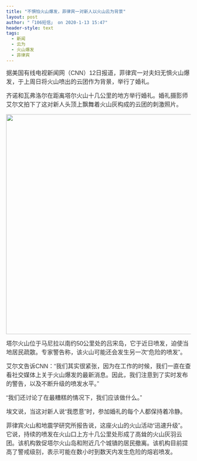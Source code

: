 ```yaml
---
title: "不惧怕火山爆发，菲律宾一对新人以火山云为背景"
layout: post
author: "「106短信」 on 2020-1-13 15:47"
header-style: text
tags:
  - 新闻
  - 云为
  - 火山爆发
  - 菲律宾
---
```


<head></head>
<body>
 <p style="line-height:24px;text-indent:nullem;text-align:left"><font style="color:rgb(51, 51, 51)"><font face="arial"><font style="font-size:16px">据美国有线电视新闻网（CNN）12日报道，菲律宾一对夫妇无惧火山爆发，于上周日将火山喷出的云团作为背景，举行了婚礼。</font></font></font></p>
 <p style="line-height:24px;text-indent:nullem;text-align:left"><font style="color:rgb(51, 51, 51)"><font face="arial"><font style="font-size:16px">齐诺和瓦弗洛尔在距离塔尔火山十几公里的地方举行婚礼。婚礼摄影师艾尔文拍下了这对新人头顶上飘舞着火山灰构成的云团的刺激照片。</font></font></font></p>
 <font style="color:rgb(0, 0, 0)"><font face="arial"><font style="font-size:12px"><img width="600" src="https://pics1.baidu.com/feed/32fa828ba61ea8d39eb91301665f3c48241f58f3.jpeg?token=bf9da8a14b996f5fd2b41dbbfc37a41c&amp;s=46039341C2103DDEE4A9BC220300F0D1"></font></font></font>
 <br> 
 <p style="line-height:24px;text-indent:nullem;text-align:left"><font style="color:rgb(51, 51, 51)"><font face="arial"><font style="font-size:16px">塔尔火山位于马尼拉以南约50公里处的吕宋岛，它于近日喷发，迫使当地居民疏散。专家警告称，该火山可能还会发生另一次“危险的喷发”。</font></font></font></p>
 <p style="line-height:24px;text-indent:nullem;text-align:left"><font style="color:rgb(51, 51, 51)"><font face="arial"><font style="font-size:16px">艾尔文告诉CNN：“我们其实很紧张，因为在工作的时候，我们一直在查看社交媒体上关于火山爆发的最新消息。因此，我们注意到了实时发布的警告，以及不断升级的喷发水平。”</font></font></font></p>
 <p style="line-height:24px;text-indent:nullem;text-align:left"><font style="color:rgb(51, 51, 51)"><font face="arial"><font style="font-size:16px">“我们还讨论了在最糟糕的情况下，我们应该做什么。”</font></font></font></p>
 <p style="line-height:24px;text-indent:nullem;text-align:left"><font style="color:rgb(51, 51, 51)"><font face="arial"><font style="font-size:16px">埃文说，当这对新人说“我愿意”时，参加婚礼的每个人都保持着冷静。</font></font></font></p>
 <p style="line-height:24px;text-indent:nullem;text-align:left"><font style="color:rgb(51, 51, 51)"><font face="arial"><font style="font-size:16px">菲律宾火山和地震学研究所报告说，这座火山的火山活动“迅速升级”。它说，持续的喷发在火山口上方十几公里处形成了高耸的火山灰羽云团。该机构敦促塔尔火山岛和附近几个城镇的居民撤离。该机构目前提高了警戒级别，表示可能在数小时到数天内发生危险的熔岩喷发。</font></font></font></p>
 <br>
</body>


